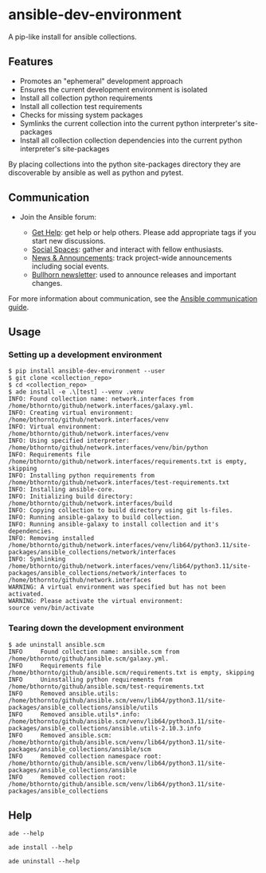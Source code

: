 # ansible-dev-environment

A pip-like install for ansible collections.

## Features

- Promotes an "ephemeral" development approach
- Ensures the current development environment is isolated
- Install all collection python requirements
- Install all collection test requirements
- Checks for missing system packages
- Symlinks the current collection into the current python interpreter's
  site-packages
- Install all collection collection dependencies into the current python
  interpreter's site-packages

By placing collections into the python site-packages directory they are
discoverable by ansible as well as python and pytest.

## Communication

- Join the Ansible forum:

  - [Get Help](https://forum.ansible.com/c/help/6): get help or help others.
    Please add appropriate tags if you start new discussions.
  - [Social Spaces](https://forum.ansible.com/c/chat/4): gather and interact
    with fellow enthusiasts.
  - [News & Announcements](https://forum.ansible.com/c/news/5): track
    project-wide announcements including social events.
  - [Bullhorn newsletter](https://docs.ansible.com/ansible/devel/community/communication.html#the-bullhorn):
    used to announce releases and important changes.

For more information about communication, see the
[Ansible communication guide](https://docs.ansible.com/ansible/devel/community/communication.html).

## Usage

### Setting up a development environment

```
$ pip install ansible-dev-environment --user
$ git clone <collection_repo>
$ cd <collection_repo>
$ ade install -e .\[test] --venv .venv
INFO: Found collection name: network.interfaces from /home/bthornto/github/network.interfaces/galaxy.yml.
INFO: Creating virtual environment: /home/bthornto/github/network.interfaces/venv
INFO: Virtual environment: /home/bthornto/github/network.interfaces/venv
INFO: Using specified interpreter: /home/bthornto/github/network.interfaces/venv/bin/python
INFO: Requirements file /home/bthornto/github/network.interfaces/requirements.txt is empty, skipping
INFO: Installing python requirements from /home/bthornto/github/network.interfaces/test-requirements.txt
INFO: Installing ansible-core.
INFO: Initializing build directory: /home/bthornto/github/network.interfaces/build
INFO: Copying collection to build directory using git ls-files.
INFO: Running ansible-galaxy to build collection.
INFO: Running ansible-galaxy to install collection and it's dependencies.
INFO: Removing installed /home/bthornto/github/network.interfaces/venv/lib64/python3.11/site-packages/ansible_collections/network/interfaces
INFO: Symlinking /home/bthornto/github/network.interfaces/venv/lib64/python3.11/site-packages/ansible_collections/network/interfaces to /home/bthornto/github/network.interfaces
WARNING: A virtual environment was specified but has not been activated.
WARNING: Please activate the virtual environment:
source venv/bin/activate
```

### Tearing down the development environment

```
$ ade uninstall ansible.scm
INFO     Found collection name: ansible.scm from /home/bthornto/github/ansible.scm/galaxy.yml.
INFO     Requirements file /home/bthornto/github/ansible.scm/requirements.txt is empty, skipping
INFO     Uninstalling python requirements from /home/bthornto/github/ansible.scm/test-requirements.txt
INFO     Removed ansible.utils: /home/bthornto/github/ansible.scm/venv/lib64/python3.11/site-packages/ansible_collections/ansible/utils
INFO     Removed ansible.utils*.info: /home/bthornto/github/ansible.scm/venv/lib64/python3.11/site-packages/ansible_collections/ansible.utils-2.10.3.info
INFO     Removed ansible.scm: /home/bthornto/github/ansible.scm/venv/lib64/python3.11/site-packages/ansible_collections/ansible/scm
INFO     Removed collection namespace root: /home/bthornto/github/ansible.scm/venv/lib64/python3.11/site-packages/ansible_collections/ansible
INFO     Removed collection root: /home/bthornto/github/ansible.scm/venv/lib64/python3.11/site-packages/ansible_collections
```

## Help

`ade --help`

`ade install --help`

`ade uninstall --help`
